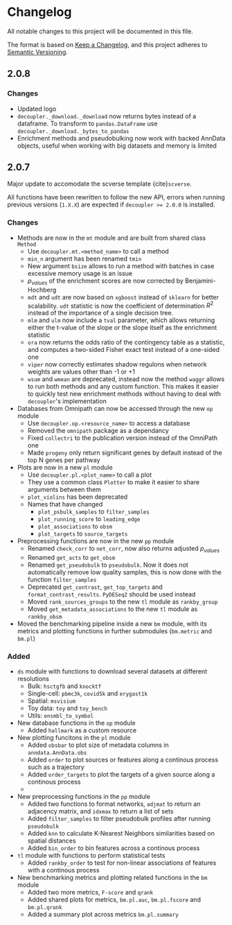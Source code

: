 # Changelog

All notable changes to this project will be documented in this file.

The format is based on [Keep a Changelog][],
and this project adheres to [Semantic Versioning][].

[keep a changelog]: https://keepachangelog.com/en/1.0.0/
[semantic versioning]: https://semver.org/spec/v2.0.0.html

## 2.0.8

### Changes

- Updated logo
- `decoupler._download._download` now returns bytes instead of a dataframe. To transform to `pandas.DataFrame` use `decoupler._download._bytes_to_pandas`
- Enrichment methods and pseudobulking now work with backed AnnData objects, useful when working with big datasets and memory is limited

## 2.0.7

Major update to accomodate the scverse template {cite}`scverse`.

All functions have been rewritten to follow the new API, errors when running previous versions (`1.X.X`) are expected if `decoupler >= 2.0.0` is installed.

### Changes

- Methods are now in the `mt` module and are built from shared class `Method`
  - Use `decoupler.mt.<method_name>` to call a method
  - `min_n` argument has been renamed `tmin`
  - New argument `bsize` allows to run a method with batches in case excessive memory usage is an issue
  - $p_{values}$ of the enrichment scores are now corrected by Benjamini-Hochberg
  - `mdt` and `udt` are now based on `xgboost` instead of `sklearn` for better scalability. `udt` statistic is now the coefficient of determination $R^2$ instead of the importance of a single decision tree.
  - `mlm` and `ulm` now include a `tval` parameter, which allows returning either the t-value of the slope or the slope itself as the enrichment statistic
  - `ora` now returns the odds ratio of the contingency table as a statistic, and computes a two-sided Fisher exact test instead of a one-sided one
  - `viper` now correctly estimates shadow regulons when network weights are values other than -1 or +1
  - `wsum` and `wmean` are deprecated, instead now the method `waggr` allows to run both methods and any custom function. This makes it easier to quickly test new enrichment methods without having to deal with `decoupler`'s implementation
- Databases from Omnipath can now be accessed through the new `op` module
  - Use `decoupler.op.<resource_name>` to access a database
  - Removed the `omnipath` package as a dependancy
  - Fixed `collectri` to the publication version instead of the OmniPath one
  - Made `progeny` only return significant genes by default instead of the top N genes per pathway
- Plots are now in a new `pl` module
    - Use `decoupler.pl.<plot_name>` to call a plot
    - They use a common class `Plotter` to make it easier to share arguments between them
    - `plot_violins` has been deprecated
    - Names that have changed
      - `plot_psbulk_samples` to `filter_samples`
      - `plot_running_score` to `leading_edge`
      - `plot_associations` to `obsm`
      - `plot_targets` to `source_targets`
- Preprocessing functions are now in the new `pp` module
  - Renamed `check_corr` to `net_corr`, now also returns adjusted $p_{values}$
  - Renamed `get_acts` to `get_obsm`
  - Renamed `get_pseudobulk` to `pseudobulk`. Now it does not automatically remove low quality samples, this is now done with the function `filter_samples`
  - Deprecated `get_contrast`, `get_top_targets` and `format_contrast_results`. `PyDESeq2` should be used instead
  - Moved `rank_sources_groups` to the new `tl` module as `rankby_group`
  - Moved `get_metadata_associations` to the new `tl` module as `rankby_obsm`
- Moved the benchmarking pipeline inside a new `bm` module, with its metrics and plotting functions in further submodules (`bm.metric` and `bm.pl`)

### Added

- `ds` module with functions to download several datasets at different resolutions
    - Bulk: `hsctgfb` and `knocktf`
    - Single-cell: `pbmc3k`, `covid5k` and `erygast1k`
    - Spatial: `msvisium`
    - Toy data: `toy` and `toy_bench`
    - Utils: `ensmbl_to_symbol`
- New database functions in the `op` module
  - Added `hallmark` as a custom resource
- New plotting funcitons in the `pl` module
  - Added `obsbar` to plot size of metadata columns in `anndata.AnnData.obs`
  - Added `order` to plot sources or features along a continous process such as a trajectory
  - Added `order_targets` to plot the targets of a given source along a continous process
  -
- New preprocessing functions in the `pp` module
  - Added two functions to format networks, `adjmat` to return an adjacency matrix, and `idxmax` to return a list of sets
  - Added `filter_samples` to filter pseudobulk profiles after running `pseudobulk`
  - Added `knn` to calculate K-Nearest Neighbors similarities based on spatial distances
  - Added `bin_order` to bin features across a continous process
- `tl` module with functions to perform statistical tests
  - Added `rankby_order` to test for non-linear associations of features with a continous process
- New benchmarking metrics and plotting related functions in the `bm` module
  - Added two more metrics, `F-score` and `qrank`
  - Added shared plots for metrics, `bm.pl.auc`, `bm.pl.fscore` and `bm.pl.qrank`
  - Added a summary plot across metrics `bm.pl.summary`
